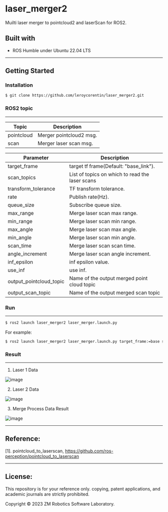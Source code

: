 # laser_merger2
Muilti laser merger to pointcloud2 and laserScan for ROS2.

## Built with

- ROS Humble under Ubuntu 22.04 LTS

------

## Getting Started

### Installation

``` bash
$ git clone https://github.com/leroycorentin/laser_merger2.git
```

### ROS2 topic

------

| Topic                              | Description                                                       |
| ---                                | ---                                                               |
| pointcloud                         | Merger pointcloud2 msg.                                           |
| scan                               | Merger laser scan msg.                                            ||

| Parameter                          | Description                                                       |
| ---                                | ---                                                               | 
| target_frame                       | target tf frame(Default: "base_link").                            |
| scan_topics                        | List of topics on which to read the laser scans                   |
| transform_tolerance                | TF transform tolerance.                                           |
| rate                               | Publish rate(Hz).                                                 |
| queue_size                         | Subscribe queue size.                                             |
| max_range                          | Merge laser scan max range.                                       |
| min_range                          | Merge laser scan min range.                                       |
| max_angle                          | Merge laser scan max angle.                                       |
| min_angle                          | Merge laser scan min angle.                                       |
| scan_time                          | Merge laser scan scan time.                                       |
| angle_increment                    | Merge laser scan angle increment.                                 |
| inf_epsilon                        | inf epsilon value.                                                |
| use_inf                            | use inf.                                                          |
| output_pointcloud_topic            | Name of the output merged point cloud topic                       |
| output_scan_topic                  | Name of the output merged scan topic                              ||

### Run

------

``` bash
$ ros2 launch laser_merger2 laser_merger.launch.py
```
For example:
``` bash
$ ros2 launch laser_merger2 laser_merger.launch.py target_frame:=base scan_topics:="[/lidar, /lidar2]" output_pointcloud_topic:=/merged_pcl
```

### Result

------

1. Laser 1 Data

![image](https://github.com/qaz9517532846/laser_merger2/blob/main/image/front_laser.png)

2. Laser 2 Data

![image](https://github.com/qaz9517532846/laser_merger2/blob/main/image/rear_laser.png)


3. Merge Process Data Result

![image](https://github.com/qaz9517532846/laser_merger2/blob/main/image/merger_laser.png)

------

## Reference:

[1]. pointcloud_to_laserscan, https://github.com/ros-perception/pointcloud_to_laserscan

------

## License:

This repository is for your reference only. copying, patent applications, and academic journals are strictly prohibited.

Copyright © 2023 ZM Robotics Software Laboratory.
